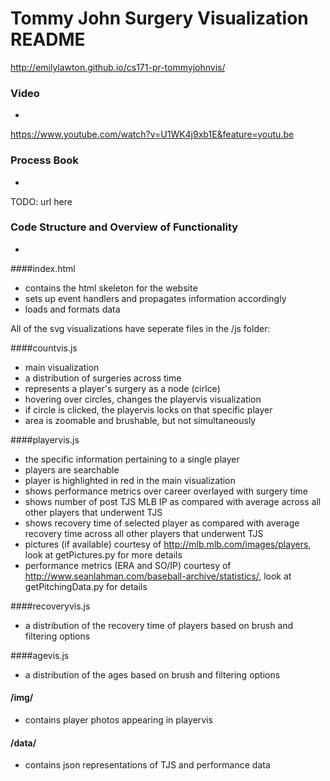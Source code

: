 # Tommy John Surgery Visualization README

http://emilylawton.github.io/cs171-pr-tommyjohnvis/ 

### Video

-
https://www.youtube.com/watch?v=U1WK4j9xb1E&feature=youtu.be

### Process Book

-
TODO: url here


### Code Structure and Overview of Functionality

-

####index.html

  - contains the html skeleton for the website
  - sets up event handlers and propagates information accordingly
  - loads and formats data

All of the svg visualizations have seperate files in the /js folder:

####countvis.js

  - main visualization
  - a distribution of surgeries across time
  - represents a player's surgery as a node (cirlce)
  - hovering over circles, changes the playervis visualization
  - if circle is clicked, the playervis locks on that specific player
  - area is zoomable and brushable, but not simultaneously

####playervis.js
  - the specific information pertaining to a single player
  - players are searchable
  - player is highlighted in red in the main visualization
  - shows performance metrics over career overlayed with surgery time
  - shows number of post TJS MLB IP as compared with average across all other players that underwent TJS
  - shows recovery time of selected player as compared with average recovery time across all other players that underwent TJS
  - pictures (if available) courtesy of http://mlb.mlb.com/images/players, look at getPictures.py for more details
  - performance metrics (ERA and SO/IP) courtesy of http://www.seanlahman.com/baseball-archive/statistics/, look at getPitchingData.py for details

####recoveryvis.js
  - a distribution of the recovery time of players based on brush and filtering options

####agevis.js
  - a distribution of the ages based on brush and filtering options

#### /img/
- contains player photos appearing in playervis

#### /data/
- contains json representations of TJS and performance data

 
